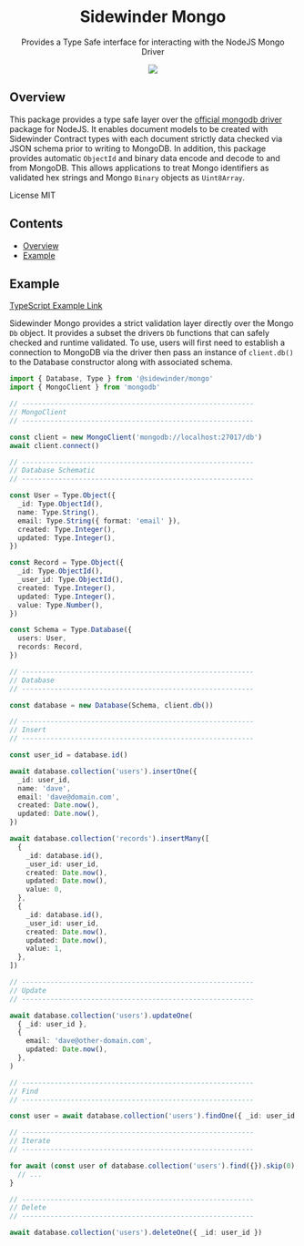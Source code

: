 <div align='center'>

<h1>Sidewinder Mongo</h1>

<p>Provides a Type Safe interface for interacting with the NodeJS Mongo Driver</p>

[<img src="https://img.shields.io/npm/v/@sidewinder/mongo?label=%40sidewinder%2Fmongo">](https://www.npmjs.com/package/@sidewinder/mongo)

</div>

## Overview

This package provides a type safe layer over the [official mongodb driver](https://www.npmjs.com/package/mongodb) package for NodeJS. It enables document models to be created with Sidewinder Contract types with each document strictly data checked via JSON schema prior to writing to MongoDB. In addition, this package provides automatic `ObjectId` and binary data encode and decode to and from MongoDB. This allows applications to treat Mongo identifiers as validated hex strings and Mongo `Binary` objects as `Uint8Array`.

License MIT

## Contents

- [Overview](#Overview)
- [Example](#Example)

## Example

[TypeScript Example Link](https://www.typescriptlang.org/play?#code/JYWwDg9gTgLgBAbzgEQIY1QI1QZwKYA0cAKgJ5h5wC+cAZlBCHAOQACOwAJngO7AB23KAHoQEfgHMIzAFChIsRHACy4qQGEANsDz94NeoxZjJETplkzhwuAFp7Dx0+cvXb9-as3VprTr1edh7BIaHOMjIAxuI48JHauvAAvHD8vCpqEH6JABTMJlLmAFzWmhCRqJoAFhCxRQBMAOwADACMjcLmzACUMqg8qMBxCXoAdNH8aZEwOb2BYQuLboFoGNj4cADKkVV4IOjAkfNLJycRE7FwAKr4UHApZBSjAPKYAFZ40zkIMnB-cAB9LhFf5-R54F7vT4wACSnFmBF+-34qBAeBB-3Bo02MCgAgkCKRfz2g00GJI5AhOLxkm+dGg+xgIOYJOAmmY1G6iNBkSgeHQeE4IKxML0eAkeCghNBAFcwJwBUKKU9RTBxZLZjIqHMLvAAEqfaCce7KiGvD5fH6goFK0GmyEW2HwrlEwEy2424WUh3QuHS-68-lq20isUSqUu2XyxUY0Nq8P+v4AN0qMvRoKxADkZSBMBretrzjF4NtdvsTVjVlhcHhvq73ZKcOSbpLuf8+dEoJwm3ADZ3OFq5tYgqdR6EVuhq-hjmPZ+4i-xLgq1jWTWkeChJ+ta6WSUR4v4YKNzLMhzY5xfXIFRbcYDPLw-bAvLg2oDaTcupxCuJq+gMhnAn7buMECaJo0LAOIeSvjgPSjAIt7PGkdbWsCdpwK+Nptn8KJouSLAKkmeDMNhcCsmS-zMIReCsJwjCDPwIEgCRrqBjGm5qqM-AQDwiYYdGwYgqsELcbxBZzP0gzwEBNYgWBEFQcwHZGrB3TwYukowMoqD8KQOQANpWv8nroTJ+Dwc6pEAphaE2ZwpFsYJfzCVxPF8XKy6ChiLmiXxKaaGm+HNFqRBGX8Jl2mZ36Wa61kerZ8X2axfLsRxIluZG-wealPkZaR-mBaCrRagAumeI6PpegRXAJeD3pVc4RJJAFRXJ4HTJB-DQbcqmjNlapIbWSAmXZ1Cha65HklRqBEawEAwLsUC2HR+wCExLFRp5Sq5WJg4RPVDVjoEABiAgDsOh1VVExYYbcJrNdJW6ydE8kdYpMFwbQZ2DXSI2JZyEQXZdjXDjCapQAKB3A0sES0NAcAPTkuq3ZKcAQLQgFPeZL3tTAnXdY2n1nXS2qjDgADWwBgDkzRqRg5O1q0tPdIgESgsOoyc1qgPntDR3DsgeDgWqUN82ETX-o9K7Y6BuP48wH1qdwwt4D9w0JZK77akAA)

Sidewinder Mongo provides a strict validation layer directly over the Mongo `Db` object. It provides a subset the drivers `Db` functions that can safely checked and runtime validated. To use, users will first need to establish a connection to MongoDB via the driver then pass an instance of `client.db()` to the Database constructor along with associated schema.

```typescript
import { Database, Type } from '@sidewinder/mongo'
import { MongoClient } from 'mongodb'

// ---------------------------------------------------------
// MongoClient
// ---------------------------------------------------------

const client = new MongoClient('mongodb://localhost:27017/db')
await client.connect()

// ---------------------------------------------------------
// Database Schematic
// ---------------------------------------------------------

const User = Type.Object({
  _id: Type.ObjectId(),
  name: Type.String(),
  email: Type.String({ format: 'email' }),
  created: Type.Integer(),
  updated: Type.Integer(),
})

const Record = Type.Object({
  _id: Type.ObjectId(),
  _user_id: Type.ObjectId(),
  created: Type.Integer(),
  updated: Type.Integer(),
  value: Type.Number(),
})

const Schema = Type.Database({
  users: User,
  records: Record,
})

// ---------------------------------------------------------
// Database
// ---------------------------------------------------------

const database = new Database(Schema, client.db())

// ---------------------------------------------------------
// Insert
// ---------------------------------------------------------

const user_id = database.id()

await database.collection('users').insertOne({
  _id: user_id,
  name: 'dave',
  email: 'dave@domain.com',
  created: Date.now(),
  updated: Date.now(),
})

await database.collection('records').insertMany([
  {
    _id: database.id(),
    _user_id: user_id,
    created: Date.now(),
    updated: Date.now(),
    value: 0,
  },
  {
    _id: database.id(),
    _user_id: user_id,
    created: Date.now(),
    updated: Date.now(),
    value: 1,
  },
])

// ---------------------------------------------------------
// Update
// ---------------------------------------------------------

await database.collection('users').updateOne(
  { _id: user_id },
  {
    email: 'dave@other-domain.com',
    updated: Date.now(),
  },
)

// ---------------------------------------------------------
// Find
// ---------------------------------------------------------

const user = await database.collection('users').findOne({ _id: user_id })

// ---------------------------------------------------------
// Iterate
// ---------------------------------------------------------

for await (const user of database.collection('users').find({}).skip(0).take(10)) {
  // ...
}

// ---------------------------------------------------------
// Delete
// ---------------------------------------------------------

await database.collection('users').deleteOne({ _id: user_id })
```
